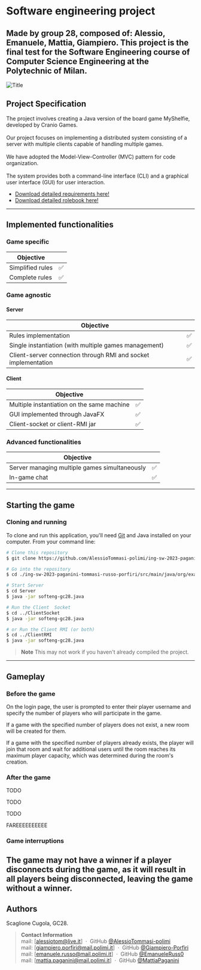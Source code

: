 # Software engineering project

Made by group 28, composed of: Alessio, Emanuele, Mattia, Giampiero. 
This project is the final test for the Software Engineering course of Computer Science Engineering at the Polytechnic of Milan.
---
![Title](https://user-images.githubusercontent.com/126590912/237023835-855ab60b-0444-4b1a-87fa-f940cd771a04.png)

## Project Specification
The project involves creating a Java version of the board game MyShelfie, developed by Cranio Games.<br><br>
Our project focuses on implementing a distributed system consisting of a server with multiple clients capable
of handling multiple games. <br><br>
We have adopted the Model-View-Controller (MVC) pattern for code organization. <br><br>The system provides both a command-line interface (CLI) and a graphical user interface (GUI) for user interaction.
* [Download detailed requirements here!](https://github.com/AlessioTommasi-polimi/ing-sw-2023-paganini-tommasi-russo-porfiri/blob/main/documentation/requirements.pdf)
* [Download detailed rolebook here!](https://github.com/AlessioTommasi-polimi/ing-sw-2023-paganini-tommasi-russo-porfiri/blob/main/documentation/MyShelfie_Rulebook_ITA.pdf)
---
## Implemented functionalities

### Game specific

| Objective        |  |
|------------------|------------|
| Simplified rules | ✅          |
| Complete rules   | ✅          |

### Game agnostic

#### Server
| Objective                                                      |  |
|----------------------------------------------------------------|------------|
| Rules implementation                                           | ✅          |
| Single instantiation (with multiple games management)          | ✅          |
| Client-server connection through RMI and socket implementation | ✅          |

#### Client
| Objective                                  |  |
|--------------------------------------------|------------|
| Multiple instantiation on the same machine | ✅          |
| GUI implemented through JavaFX             | ✅          |
| Client-socket or client-RMI jar            | ✅          |

### Advanced functionalities
| Objective                                     |  |
|-----------------------------------------------|------------|
| Server managing multiple games simultaneously | ✅          |
| In-game chat                                  | ✅          |

---

## Starting the game

### Cloning and running
To clone and run this application, you'll need [Git](https://git-scm.com) and Java installed on your computer.
From your command line:

```bash
# Clone this repository
$ git clone https://github.com/AlessioTommasi-polimi/ing-sw-2023-paganini-tommasi-russo-porfiri.git

# Go into the repository
$ cd ./ing-sw-2023-paganini-tommasi-russo-porfiri/src/main/java/org/example

# Start Server
$ cd Server
$ java -jar softeng-gc28.java

# Run the Client  Socket
$ cd ../ClientSocket
$ java -jar softeng-gc28.java

# or Run the Client RMI (or both)
$ cd ../ClientRMI
$ java -jar softeng-gc28.java

```

> **Note**
> This may not work if you haven't already compiled the project.
---
## Gameplay
### Before the game
On the login page, the user is prompted to enter their player username and specify the number of players who will participate in the game.

If a game with the specified number of players does not exist, a new room will be created for them.

If a game with the specified number of players already exists, the player will join that room and wait for additional
users until the room reaches its maximum player capacity, which was determined during the room's creation.
### After the game

TODO

TODO

TODO

FAREEEEEEEEEE


### Game interruptions
The game may not have a winner if a player disconnects during the game, as it will result in all players being
disconnected, leaving the game without a winner.
---
## Authors
Scaglione Cugola, GC28.
> **Contact Information** <br>
> mail: [alessiotom@live.it] &nbsp;&middot;&nbsp;
> GitHub [@AlessioTommasi-polimi](https://github.com/AlessioTommasi-polimi) <br>
> mail: [giampiero.porfiri@mail.polimi.it] &nbsp;&middot;&nbsp;
> GitHub [@Giampiero-Porfiri](https://github.com/Giampiero-Porfiri) <br>
> mail: [emanuele.russo@mail.polimi.it] &nbsp;&middot;&nbsp;
> GitHub [@EmanueleRuss0](https://github.com/EmanueleRuss0) <br>
> mail: [mattia.paganini@mail.polimi.it] &nbsp;&middot;&nbsp;
> GitHub [@MattiaPaganini](https://github.com/MattiaPaganini) <br>
